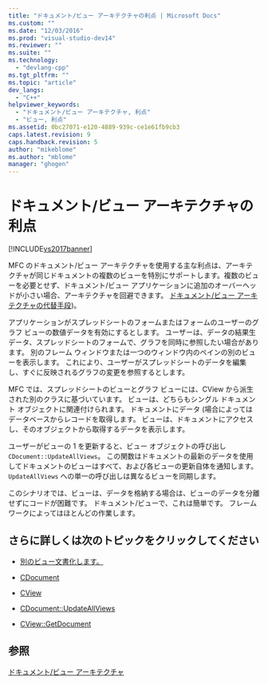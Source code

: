 ```yaml
---
title: "ドキュメント/ビュー アーキテクチャの利点 | Microsoft Docs"
ms.custom: ""
ms.date: "12/03/2016"
ms.prod: "visual-studio-dev14"
ms.reviewer: ""
ms.suite: ""
ms.technology: 
  - "devlang-cpp"
ms.tgt_pltfrm: ""
ms.topic: "article"
dev_langs: 
  - "C++"
helpviewer_keywords: 
  - "ドキュメント/ビュー アーキテクチャ, 利点"
  - "ビュー, 利点"
ms.assetid: 0bc27071-e120-4889-939c-ce1e61fb9cb3
caps.latest.revision: 9
caps.handback.revision: 5
author: "mikeblome"
ms.author: "mblome"
manager: "ghogen"
---
```

# ドキュメント/ビュー アーキテクチャの利点
[!INCLUDE[vs2017banner](../assembler/inline/includes/vs2017banner.md)]

MFC のドキュメント\/ビュー アーキテクチャを使用する主な利点は、アーキテクチャが同じドキュメントの複数のビューを特別にサポートします。複数のビューを必要とせず、ドキュメント\/ビュー アプリケーションに追加のオーバーヘッドが小さい場合、アーキテクチャを回避できます。  [ドキュメント\/ビュー アーキテクチャの代替手段](../mfc/alternatives-to-the-document-view-architecture.md)\)。  
  
 アプリケーションがスプレッドシートのフォームまたはフォームのユーザーのグラフ ビューの数値データを有効にするとします。  ユーザーは、データの結果生データ、スプレッドシートのフォームで、グラフを同時に参照したい場合があります。  別のフレーム ウィンドウまたは一つのウィンドウ内のペインの別のビューを表示します。  これにより、ユーザーがスプレッドシートのデータを編集し、すぐに反映されるグラフの変更を参照するとします。  
  
 MFC では、スプレッドシートのビューとグラフ ビューには、CView から派生された別のクラスに基づいています。  ビューは、どちらもシングル ドキュメント オブジェクトに関連付けられます。  ドキュメントにデータ \(場合によってはデータベースからレコードを取得します。  ビューは、ドキュメントにアクセスし、そのオブジェクトから取得するデータを表示します。  
  
 ユーザーがビューの 1 を更新すると、ビュー オブジェクトの呼び出し `CDocument::UpdateAllViews`。  この関数はドキュメントの最新のデータを使用してドキュメントのビューはすべて、および各ビューの更新自体を通知します。  `UpdateAllViews` への単一の呼び出しは異なるビューを同期します。  
  
 このシナリオでは、ビューは、データを格納する場合は、ビューのデータを分離せずにコードが困難です。  ドキュメント\/ビューで、これは簡単です。  フレームワークによってはほとんどの作業します。  
  
## さらに詳しくは次のトピックをクリックしてください  
  
-   [別のビュー文書化します。](../mfc/alternatives-to-the-document-view-architecture.md)  
  
-   [CDocument](../Topic/CDocument%20Class.md)  
  
-   [CView](../Topic/CView%20Class.md)  
  
-   [CDocument::UpdateAllViews](../Topic/CDocument::UpdateAllViews.md)  
  
-   [CView::GetDocument](../Topic/CView::GetDocument.md)  
  
## 参照  
 [ドキュメント\/ビュー アーキテクチャ](../Topic/Document-View%20Architecture.md)